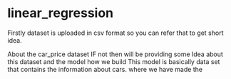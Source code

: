 # linear_regression
Firstly dataset is uploaded in csv format so you can refer that to get short idea.

About the car_price dataset
IF not then will be providing some Idea about this dataset and the model how we build
This model is basically data set that contains the information about cars. 
where we have made the 
